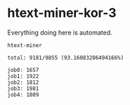 # htext-miner-kor-3

Everything doing here is automated.

```
htext-miner

total: 9181/9855 (93.16083206494166%)

job0: 1657
job1: 1922
job2: 1812
job3: 1981
job4: 1809
```